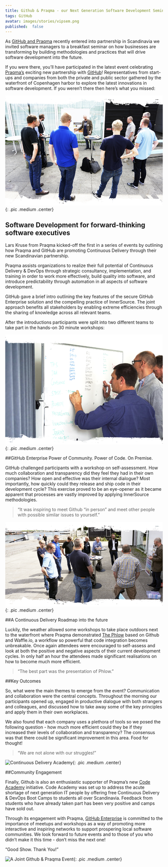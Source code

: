 ```yaml
---
title: Github & Praqma - our Next Generation Software Development Seminar
tags: GitHub
avatar: images/stories/vipsem.png
published:  false
---
```

As [GitHub and Praqma](http://www.praqma.com/stories/github-or-new-best-friend/) recently entered into partnership in Scandinavia we invited software managers to a breakfast seminar on how businesses are transforming by building methodologies and practices that will drive software development into the future.
<!--break-->

If you were there, you’ll have participated in the latest event celebrating [Praqma’s](http://www.praqma.com/) exciting new partnership with [GitHub](http://www.github.com/)! Representatives from start-ups and companies from both the private and public sector gathered by the waterfront of Copenhagen harbor to explore the latest innovations in software development. If you weren’t there then here’s what you missed:

![CoDe Maturity Assessment Workshop](/images/stories/codeworkshop.png){: .pic .medium .center}

## Software Development for forward-thinking software executives

Lars Kruse from Praqma kicked-off the first in a series of events by outlining how Praqma and GitHub are promoting Continuous Delivery through their new Scandinavian partnership.

Praqma assists organizations to realize their full potential of Continuous Delivery & DevOps through strategic consultancy, implementation, and training in order to work more effectively, build quality into software, and introduce predictability through automation in all aspects of software development.

GitHub gave a brief intro outlining the key features of the secure GitHub Enterprise solution and the compelling practice of InnerSource. The joint approach benefits all stakeholders by enabling extreme efficiencies through the sharing of knowledge across all relevant teams.

After the introductions participants were split into two different teams to take part in the hands-on 30 minute workshops:

!["Tools Dropping" Workshop](/images/stories/whiteboarding.png){: .pic .medium .center}

##GitHub Enterprise Power of Community. Power of Code. On Premise.

GitHub challenged participants with a workshop on self-assessment. How much collaboration and transparency did they feel they had in their own companies? How open and effective was their internal dialogue? Most importantly, how quickly could they release and ship code in their development cycle?  This exercise proved to be an eye-opener as it became apparent that processes are vastly improved by applying InnerSource methodologies.

>“It was inspiring to meet Github “in person” and meet other people with possible similar issues to yourself.”

![Continuous Delivery Maturity Workshop](/images/stories/2ndws.png){: .pic .medium .center}

##A Continuous Delivery Roadmap into the future

Luckily, the weather allowed some workshops to take place outdoors next to the waterfront where Praqma demonstrated [The Phlow](http://www.praqma.com/stories/a-pragmatic-workflow/) based on Github and Waffle.io, a workflow so powerful that code integration becomes unbreakable. Once again attendees were encouraged to self-assess and look at both the positive and negative aspects of their current development cycles. In only half an hour the attendees made significant realisations on how to become much more efficient.

>“The best part was the presentation of Phlow.”

##Key Outcomes

So, what were the main themes to emerge from the event? Communication and collaboration were the central concepts. Throughout the morning our participants opened up, engaged in productive dialogue with both strangers and colleagues, and discussed how to take away some of the key principles and apply them in their own workplaces.

We also found that each company uses a plethora of tools so we posed the following question - how much more efficient could they be if they increased their levels of collaboration and transparency? The consensus was that there could be significant improvement in this area. Food for thought!

>“We are not alone with our struggles!”

![Continuous Delivery Academy](/images/stories/codeacademy){: .pic .medium .center}

##Community Engagement

Finally, Github is also an enthusiastic supporter of Praqma’s new [Code Academy](http://www.code-conf.com/academy2016/) initiative. Code Academy was set up to address the acute shortage of next generation IT people by offering free Continuous Delivery & DevOps Boot Camps to students all over Scandinavia. Feedback from students who have already taken part has been very positive and camps have sold out.

Through its engagement with Praqma, [GitHub Enterprise](https://enterprise.github.com/home) is committed to the importance of meetups and workshops as a way of promoting more interactive and inspiring networks to support prospering local software communities. We look forward to future events and to those of you who didn’t make it this time - don’t miss the next one!

“Good Show. Thank You!”

![A Joint Github & Praqma Event](/images/stories/logos){: .pic .medium .center}
